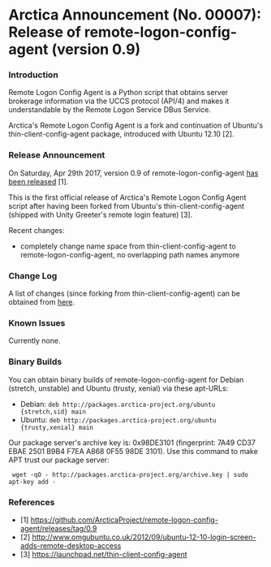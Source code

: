 # Arctica Announcement (No. 00007): Release of remote-logon-config-agent (version 0.9)

### Introduction

Remote Logon Config Agent is a Python script that obtains server brokerage
information via the UCCS protocol (API/4) and makes it understandable by
the Remote Logon Service DBus Service.

Arctica's Remote Logon Config Agent is a fork and continuation of Ubuntu's
thin-client-config-agent package, introduced with Ubuntu 12.10 [2].

### Release Announcement

On Saturday, Apr 29th 2017, version 0.9 of remote-logon-config-agent [has been
released](https://github.com/ArcticaProject/remote-logon-config-agent/releases/tag/0.9)
[1].

This is the first official release of Arctica's Remote Logon Config Agent
script after having been forked from Ubuntu's thin-client-config-agent
(shipped with Unity Greeter's remote login feature) [3].

Recent changes:

  * completely change name space from thin-client-config-agent to
    remote-logon-config-agent, no overlapping path names anymore

### Change Log

A list of changes (since forking from thin-client-config-agent) can be
obtained from
[here](https://github.com/ArcticaProject/remote-logon-config-agent/commit/8952f8c85972b8246a0b69d91d7fe9b9427e1abe).

### Known Issues

Currently none.

### Binary Builds

You can obtain binary builds of remote-logon-config-agent for Debian
(stretch, unstable) and Ubuntu (trusty, xenial) via these
apt-URLs:

  * Debian: ``deb http://packages.arctica-project.org/ubuntu {stretch,sid} main``
  * Ubuntu: ``deb http://packages.arctica-project.org/ubuntu {trusty,xenial} main``

Our package server's archive key is: 0x98DE3101 (fingerprint: 7A49 CD37
EBAE 2501 B9B4  F7EA A868 0F55 98DE 3101). Use this command to make APT
trust our package server:

     wget -qO - http://packages.arctica-project.org/archive.key | sudo apt-key add -

### References

 - [1] https://github.com/ArcticaProject/remote-logon-config-agent/releases/tag/0.9
 - [2] http://www.omgubuntu.co.uk/2012/09/ubuntu-12-10-login-screen-adds-remote-desktop-access
 - [3] https://launchpad.net/thin-client-config-agent
